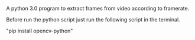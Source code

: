 A python 3.0 program to extract frames from video according to framerate.

Before run the python script just run the following script in the terminal.

"pip install opencv-python"
